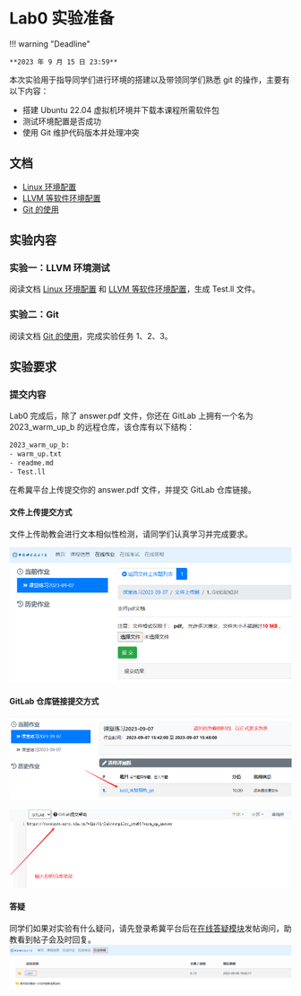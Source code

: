 

# Lab0 实验准备

!!! warning "Deadline"

    **2023 年 9 月 15 日 23:59**

本次实验用于指导同学们进行环境的搭建以及带领同学们熟悉 git 的操作，主要有以下内容：

- 搭建 Ubuntu 22.04 虚拟机环境并下载本课程所需软件包
- 测试环境配置是否成功
- 使用 Git 维护代码版本并处理冲突

## 文档

- [Linux 环境配置](linux.md)
- [LLVM 等软件环境配置](software.md)
- [Git 的使用](git.md)

## 实验内容

### 实验一：LLVM 环境测试

阅读文档 [Linux 环境配置](linux.md) 和 [LLVM 等软件环境配置](software.md)，生成 Test.ll 文件。

### 实验二：Git

阅读文档 [Git 的使用](git.md)，完成实验任务 1、2、3。

## 实验要求

### 提交内容

Lab0 完成后，除了 answer.pdf 文件，你还在 GitLab 上拥有一个名为 2023_warm_up_b 的远程仓库，该仓库有以下结构：

```shell
2023_warm_up_b:
- warm_up.txt
- readme.md
- Test.ll
```

在希冀平台上传提交你的 answer.pdf 文件，并提交 GitLab 仓库链接。

#### 文件上传提交方式

文件上传助教会进行文本相似性检测，请同学们认真学习并完成要求。

![Alt text](photos/image.png)

#### GitLab 仓库链接提交方式

![Alt text](photos/image-1.png)

![Alt text](photos/image-2.png)

#### 答疑

同学们如果对实验有什么疑问，请先登录希冀平台后在[在线答疑模块](https://cscourse.ustc.edu.cn/forum/forum.jsp?forum=121)发帖询问，助教看到帖子会及时回复。
![Alt text](photos/image_3.png)
